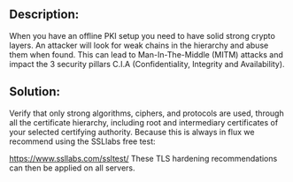## Description:

When you have an offline PKI setup you need to have solid strong crypto layers.
An attacker will look for weak chains in the hierarchy and abuse them when found.
This can lead to Man-In-The-Middle (MITM) attacks and impact the 3 security pillars C.I.A (Confidentiality, Integrity and Availability).

## Solution:

Verify that only strong algorithms, ciphers, and protocols are used, through all the certificate hierarchy,
including root and intermediary certificates of your selected certifying authority.
Because this is always in flux we recommend using the SSLlabs free test:

https://www.ssllabs.com/ssltest/
These TLS hardening recommendations can then be applied on all servers.
